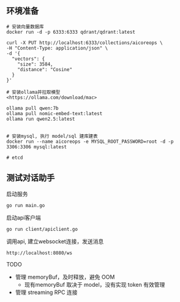 ## 环境准备
```shell
# 安装向量数据库
docker run -d -p 6333:6333 qdrant/qdrant:latest

curl -X PUT http://localhost:6333/collections/aicoreops \
-H "Content-Type: application/json" \
-d '{
  "vectors": {
    "size": 3584,
    "distance": "Cosine"
  }
}'

# 安装ollama并拉取模型
<https://ollama.com/download/mac>

ollama pull qwen:7b
ollama pull nomic-embed-text:latest
ollama run qwen2.5:latest


# 安装mysql, 执行 model/sql 建库建表
docker run --name aicoreops -e MYSQL_ROOT_PASSWORD=root -d -p 3306:3306 mysql:latest

# etcd

```

## 测试对话助手

启动服务
```
go run main.go
```

启动api客户端
```
go run client/apiclient.go
```

调用api, 建立websocket连接，发送消息
```
http://localhost:8080/ws
```

TODO
- 管理 memoryBuf，及时释放，避免 OOM
    - 现有memoryBuf 取决于 model，没有实现 token 有效管理
- 管理 streaming RPC 连接